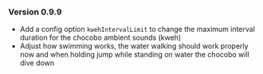 ### Version 0.9.9
* Add a config option `kwehIntervalLimit` to change the maximum interval duration for the chocobo ambient sounds (kweh)
* Adjust how swimming works, the water walking should work properly now and when holding jump while standing on water the chocobo will dive down